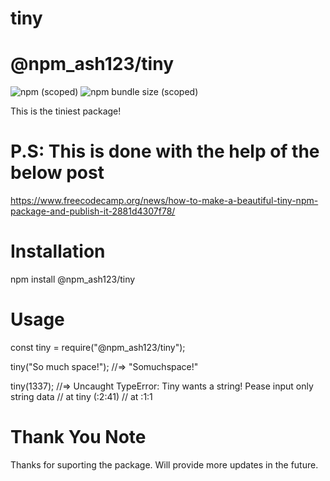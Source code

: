 # tiny

# @npm_ash123/tiny

![npm (scoped)](https://img.shields.io/npm/v/@npm_ash123/tiny)
![npm bundle size (scoped)](https://img.shields.io/bundlephobia/min/@npm_ash123/tiny)

This is the tiniest package!

# P.S: This is done with the help of the below post

https://www.freecodecamp.org/news/how-to-make-a-beautiful-tiny-npm-package-and-publish-it-2881d4307f78/

# Installation

npm install @npm_ash123/tiny

# Usage

const tiny = require("@npm_ash123/tiny");

tiny("So much space!");
//=> "Somuchspace!"

tiny(1337);
//=> Uncaught TypeError: Tiny wants a string! Pease input only string data
// at tiny (<anonymous>:2:41)
// at <anonymous>:1:1

# Thank You Note

Thanks for suporting the package. Will provide more updates in the future.
